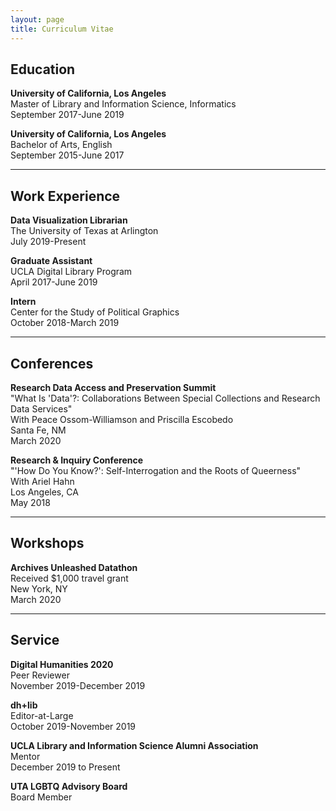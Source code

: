 ```yaml
---
layout: page
title: Curriculum Vitae
---
```


## Education

**University of California, Los Angeles**
<br>Master of Library and Information Science, Informatics
<br>September 2017-June 2019

**University of California, Los Angeles**
<br>Bachelor of Arts, English
<br>September 2015-June 2017

---

## Work Experience

**Data Visualization Librarian**
<br>The University of Texas at Arlington
<br>July 2019-Present

**Graduate Assistant**
<br>UCLA Digital Library Program
<br>April 2017-June 2019

**Intern**
<br>Center for the Study of Political Graphics
<br>October 2018-March 2019

---

## Conferences

**Research Data Access and Preservation Summit**
<br>"What Is 'Data'?: Collaborations Between Special Collections and Research Data Services"
<br>With Peace Ossom-Williamson and Priscilla Escobedo
<br>Santa Fe, NM
<br>March 2020

**Research & Inquiry Conference**
<br>"'How Do You Know?': Self-Interrogation and the Roots of Queerness"
<br>With Ariel Hahn
<br>Los Angeles, CA
<br>May 2018

---

## Workshops

**Archives Unleashed Datathon**
<br>Received $1,000 travel grant
<br>New York, NY
<br>March 2020

---

## Service

**Digital Humanities 2020**
<br>Peer Reviewer
<br>November 2019-December 2019

**dh+lib**
<br>Editor-at-Large
<br>October 2019-November 2019

**UCLA Library and Information Science Alumni Association**
<br>Mentor
<br>December 2019 to Present

**UTA LGBTQ Advisory Board**
<br>Board Member
